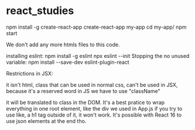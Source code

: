 # react_studies
npm install -g create-react-app
create-react-app my-app
cd my-app/
npm start

We don't add any more htmls files to this code.

installing eslint:
npm install -g eslint
npx eslint --init
Stopping the no unused variable:
npm install --save-dev eslint-plugin-react


Restrictions in JSX:
<div class="App"> 
it isn't html, class that can be used in normal css, can't be used in JSX, because it's a reserved word in JS 
we have to use "className"
<div className="App">


it will be translated to class in the DOM.
It's a best pratice to wrap everything in one root element, like the div we used in App.js
if you try to use like, a h1 tag outside of it, it won't work.
It's possible with React 16 to use json elements at the end tho.
